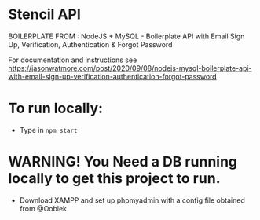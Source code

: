 # Stencil API

BOILERPLATE FROM : 
NodeJS + MySQL - Boilerplate API with Email Sign Up, Verification, Authentication & Forgot Password

For documentation and instructions see https://jasonwatmore.com/post/2020/09/08/nodejs-mysql-boilerplate-api-with-email-sign-up-verification-authentication-forgot-password


# To run locally: 
 - Type in ```npm start```

# WARNING! You Need a DB running locally to get this project to run. 
- Download XAMPP and set up phpmyadmin with a config file obtained from @Ooblek

